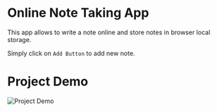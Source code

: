 # Online Note Taking App
This app allows to write a note online and store notes in browser local storage.

Simply click on `Add Button` to add new note.

# Project Demo
![Project Demo](demo/noteTakingDemo.gif)
